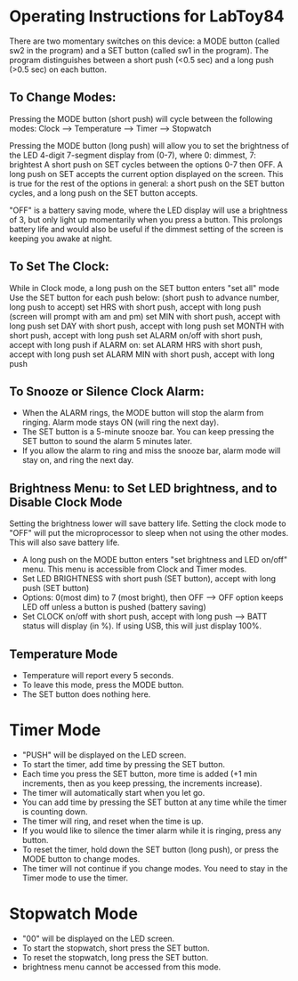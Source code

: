# Operating Instructions for LabToy84
  
There are two momentary switches on this device: a MODE button (called sw2 in the program) and a SET button (called sw1 in the program).
The program distinguishes between a short push (<0.5 sec) and a long push (>0.5 sec) on each button.

## To Change Modes: 
  Pressing the MODE button (short push) will cycle between the following modes:
  Clock --> Temperature --> Timer --> Stopwatch
  
  Pressing the MODE button (long push) will allow you to set the brightness of the LED 4-digit 7-segment display from (0-7), where 0: dimmest, 7: brightest
  A short push on SET cycles between the options 0-7 then OFF.
  A long push on SET accepts the current option displayed on the screen.
  This is true for the rest of the options in general: a short push on the SET button cycles, and a long push on the SET button accepts.
  
  "OFF" is a battery saving mode, where the LED display will use a brightness of 3, but only light up momentarily when you press a button.
  This prolongs battery life and would also be useful if the dimmest setting of the screen is keeping you awake at night.
  

## To Set The Clock:
   While in Clock mode, a long push on the SET button enters "set all" mode
   Use the SET button for each push below: (short push to advance number, long push to accept)
   set HRS with short push, accept with long push (screen will prompt with am and pm)
   set MIN with short push, accept with long push
   set DAY with short push, accept with long push
   set MONTH with short push, accept with long push
   set ALARM on/off with short push, accept with long push
   if ALARM on:
   set ALARM HRS with short push, accept with long push
   set ALARM MIN with short push, accept with long push

## To Snooze or Silence Clock Alarm:
   - When the ALARM rings, the MODE button will stop the alarm from ringing. Alarm mode stays ON (will ring the next day). 
   - The SET button is a 5-minute snooze bar. You can keep pressing the SET button to sound the alarm 5 minutes later.
   - If you allow the alarm to ring and miss the snooze bar, alarm mode will stay on, and ring the next day.

## Brightness Menu: to Set LED brightness, and to Disable Clock Mode
Setting the brightness lower will save battery life.
Setting the clock mode to "OFF" will put the microprocessor to sleep when not using the other modes. This will also save battery life.

   - A long push on the MODE button enters "set brightness and LED on/off" menu. This menu is accessible from Clock and Timer modes.  
   - Set LED BRIGHTNESS with short push (SET button), accept with long push (SET button)
   - Options: 0(most dim) to 7 (most bright), then OFF
   --> OFF option keeps LED off unless a button is pushed (battery saving)
   - Set CLOCK on/off with short push, accept with long push
   --> BATT status will display (in %). If using USB, this will just display 100%.

## Temperature Mode
  - Temperature will report every 5 seconds.
  - To leave this mode, press the MODE button.
  - The SET button does nothing here.

# Timer Mode
  - "PUSH" will be displayed on the LED screen.
  - To start the timer, add time by pressing the SET button.
  - Each time you press the SET button, more time is added (+1 min increments, then as you keep pressing, the increments increase). 
  - The timer will automatically start when you let go.
  - You can add time by pressing the SET button at any time while the timer is counting down.
  - The timer will ring, and reset when the time is up.
  - If you would like to silence the timer alarm while it is ringing, press any button.
  - To reset the timer, hold down the SET button (long push), or press the MODE button to change modes.
  - The timer will not continue if you change modes. You need to stay in the Timer mode to use the timer.

# Stopwatch Mode
  - "00" will be displayed on the LED screen.
  - To start the stopwatch, short press the SET button.
  - To reset the stopwatch, long press the SET button.
  - brightness menu cannot be accessed from this mode.
